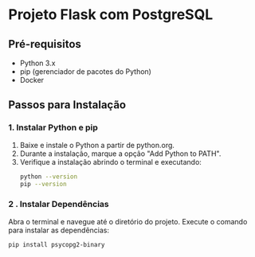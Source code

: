 # Projeto Flask com PostgreSQL

## Pré-requisitos
- Python 3.x
- pip (gerenciador de pacotes do Python)
- Docker

## Passos para Instalação

### 1. Instalar Python e pip
1. Baixe e instale o Python a partir de python.org.
2. Durante a instalação, marque a opção "Add Python to PATH".
3. Verifique a instalação abrindo o terminal e executando:
   ```bash
   python --version
   pip --version

### 2 . Instalar Dependências
Abra o terminal e navegue até o diretório do projeto.
Execute o comando para instalar as dependências:

    pip install psycopg2-binary